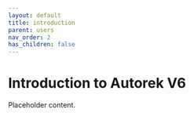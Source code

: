 ```yaml
---
layout: default
title: introduction
parent: users
nav_order: 2
has_children: false
---
```


# Introduction to Autorek V6

Placeholder content.
